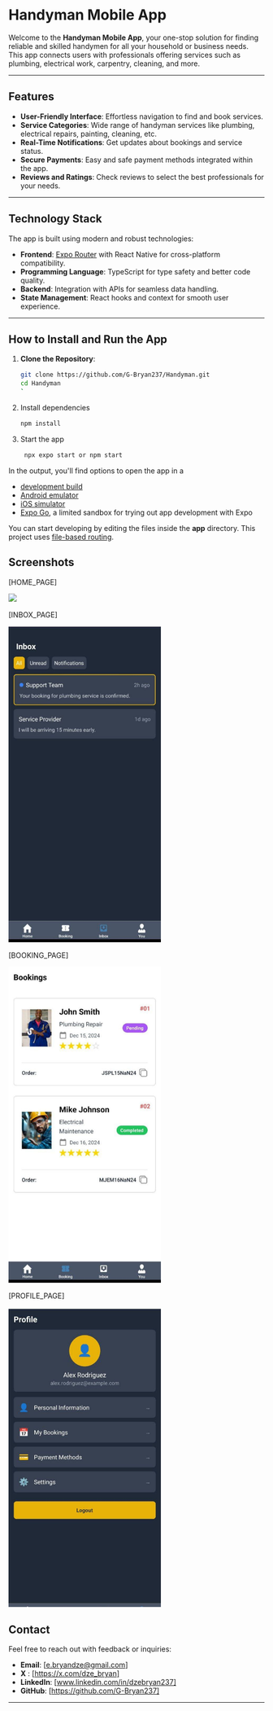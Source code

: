 # Handyman Mobile App

Welcome to the **Handyman Mobile App**, your one-stop solution for finding reliable and skilled handymen for all your household or business needs. This app connects users with professionals offering services such as plumbing, electrical work, carpentry, cleaning, and more.

---

## Features

- **User-Friendly Interface**: Effortless navigation to find and book services.
- **Service Categories**: Wide range of handyman services like plumbing, electrical repairs, painting, cleaning, etc.
- **Real-Time Notifications**: Get updates about bookings and service status.
- **Secure Payments**: Easy and safe payment methods integrated within the app.
- **Reviews and Ratings**: Check reviews to select the best professionals for your needs.

---

## Technology Stack

The app is built using modern and robust technologies:
- **Frontend**: [Expo Router](https://expo.dev/router) with React Native for cross-platform compatibility.
- **Programming Language**: TypeScript for type safety and better code quality.
- **Backend**: Integration with APIs for seamless data handling.
- **State Management**: React hooks and context for smooth user experience.

---

## How to Install and Run the App

1. **Clone the Repository**:
   ```bash
   git clone https://github.com/G-Bryan237/Handyman.git
   cd Handyman
   `

2. Install dependencies

   ```bash
   npm install

3. Start the app

   ```bash
    npx expo start or npm start
   ```

In the output, you'll find options to open the app in a

- [development build](https://docs.expo.dev/develop/development-builds/introduction/)
- [Android emulator](https://docs.expo.dev/workflow/android-studio-emulator/)
- [iOS simulator](https://docs.expo.dev/workflow/ios-simulator/)
- [Expo Go](https://expo.dev/go), a limited sandbox for trying out app development with Expo

You can start developing by editing the files inside the **app** directory. This project uses [file-based routing](https://docs.expo.dev/router/introduction).

## Screenshots
[HOME_PAGE]
<div> <img src="screenshots/Home.jpg" width="300" /> </div>

[INBOX_PAGE]
<div> <img src="screenshot/Inbox.jpg" width="300" /> </div>

[BOOKING_PAGE]
<div> <img src="screenshot/Booking.jpg" width="300" /> </div>

[PROFILE_PAGE]
<div> <img src="screenshot/Profile.jpg" width="300" /> </div>

## Contact

Feel free to reach out with feedback or inquiries:

- **Email**: [e.bryandze@gmail.com]
- **X** : [https://x.com/dze_bryan]
- **LinkedIn**: [www.linkedin.com/in/dzebryan237]
- **GitHub**: [https://github.com/G-Bryan237]

---
